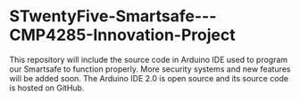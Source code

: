 # STwentyFive-Smartsafe---CMP4285-Innovation-Project
This repository will include the source code in Arduino IDE used to program our Smartsafe to function properly. More security systems and new features will be added soon.  The Arduino IDE 2.0 is open source and its source code is hosted on GitHub.
